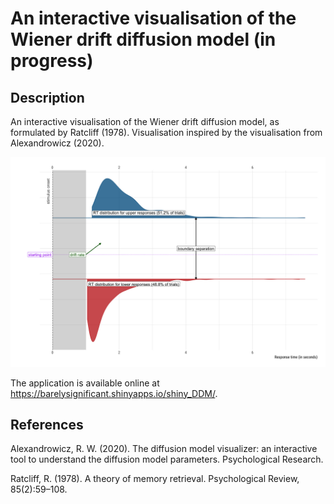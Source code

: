 # An interactive visualisation of the Wiener drift diffusion model (in progress)

## Description

An interactive visualisation of the Wiener drift diffusion model, as formulated by Ratcliff (1978). Visualisation inspired by the visualisation from Alexandrowicz (2020).

![4DDM](figures/4DDM.png)

The application is available online at https://barelysignificant.shinyapps.io/shiny_DDM/.

## References

Alexandrowicz, R. W. (2020). The diffusion model visualizer: an interactive tool to understand the diffusion model parameters. Psychological Research.

Ratcliff, R. (1978). A theory of memory retrieval. Psychological Review, 85(2):59–108.
